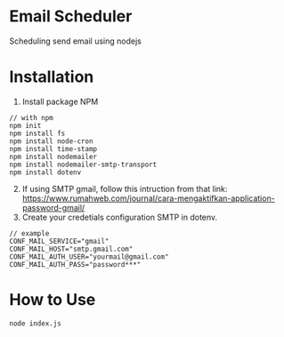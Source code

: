 # Email Scheduler
Scheduling send email using nodejs

# Installation
1. Install package NPM
```
// with npm
npm init
npm install fs
npm install node-cron
npm install time-stamp
npm install nodemailer
npm install nodemailer-smtp-transport
npm install dotenv
```
2. If using SMTP gmail, follow this intruction from that link:
   https://www.rumahweb.com/journal/cara-mengaktifkan-application-password-gmail/
4. Create your credetials configuration SMTP in dotenv.
```
// example
CONF_MAIL_SERVICE="gmail"
CONF_MAIL_HOST="smtp.gmail.com"
CONF_MAIL_AUTH_USER="yourmail@gmail.com"
CONF_MAIL_AUTH_PASS="password***"
```

# How to Use
```
node index.js
```
